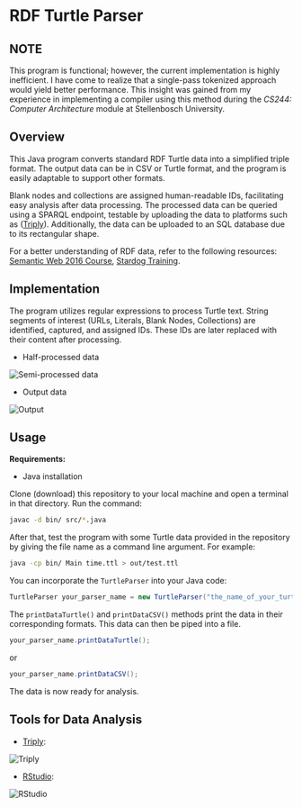 # RDF Turtle Parser

## NOTE
This program is functional; however, the current implementation is highly inefficient. I have come to realize that a single-pass tokenized approach would yield better performance. This insight was gained from my experience in implementing a compiler using this method during the _CS244: Computer Architecture_ module at Stellenbosch University.

## Overview
This Java program converts standard RDF Turtle data into a simplified triple format. The output data can be in CSV or Turtle format, and the program is easily adaptable to support other formats.

Blank nodes and collections are assigned human-readable IDs, facilitating easy analysis after data processing. The processed data can be queried using a SPARQL endpoint, testable by uploading the data to platforms such as ([Triply](https://triplydb.com/)). Additionally, the data can be uploaded to an SQL database due to its rectangular shape.

For a better understanding of RDF data, refer to the following resources: [Semantic Web 2016 Course](https://open.hpi.de/courses/semanticweb2016/), [Stardog Training](https://www.stardog.com/trainings/).

## Implementation
The program utilizes regular expressions to process Turtle text. String segments of interest (URLs, Literals, Blank Nodes, Collections) are identified, captured, and assigned IDs. These IDs are later replaced with their content after processing.

- Half-processed data

![Semi-processed data](https://user-images.githubusercontent.com/79271609/215045378-a9a7458a-0db1-4906-8e3c-56d891531f55.png)

- Output data

![Output](https://user-images.githubusercontent.com/79271609/215045417-31c1aa61-fea1-4447-9a51-3509c7dce5af.png)

## Usage
**Requirements:**
- Java installation

Clone (download) this repository to your local machine and open a terminal in that directory. Run the command:
```bash
javac -d bin/ src/*.java
```

After that, test the program with some Turtle data provided in the repository by giving the file name as a command line argument. For example:
```bash
java -cp bin/ Main time.ttl > out/test.ttl
```

You can incorporate the `TurtleParser` into your Java code:
```java
TurtleParser your_parser_name = new TurtleParser("the_name_of_your_turtle_file.ttl");
```

The `printDataTurtle()` and `printDataCSV()` methods print the data in their corresponding formats. This data can then be piped into a file.
```java
your_parser_name.printDataTurtle();
```
or
```java
your_parser_name.printDataCSV();
```

The data is now ready for analysis.

## Tools for Data Analysis
- [Triply](https://triplydb.com/):

![Triply](https://user-images.githubusercontent.com/79271609/215045695-4dc92331-fd3b-48a3-b5dd-e4fa3538e9f2.png)

- [RStudio](https://posit.co/download/rstudio-desktop/):

![RStudio](https://user-images.githubusercontent.com/79271609/215045722-dddc4ae8-2294-47da-9b42-d9514823dd8a.png)
